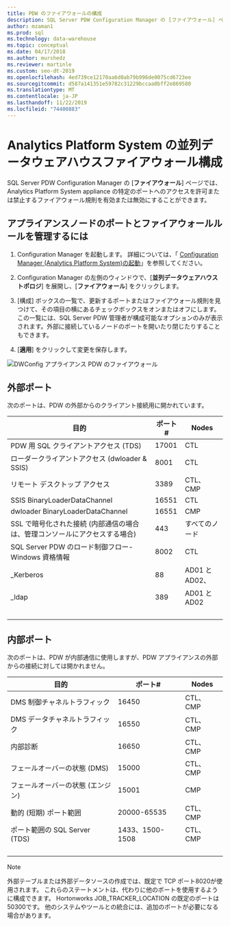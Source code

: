 ```yaml
---
title: PDW のファイアウォールの構成
description: SQL Server PDW Configuration Manager の [ファイアウォール] ページでは、Analytics Platform System appliance の特定のポートへのアクセスを許可または禁止するファイアウォール規則を有効または無効にすることができます。
author: mzaman1
ms.prod: sql
ms.technology: data-warehouse
ms.topic: conceptual
ms.date: 04/17/2018
ms.author: murshedz
ms.reviewer: martinle
ms.custom: seo-dt-2019
ms.openlocfilehash: 4ed739ce12170aa6d0ab79b996de0075cd6723ee
ms.sourcegitcommit: d587a141351e59782c31229bccaa0bff2e869580
ms.translationtype: MT
ms.contentlocale: ja-JP
ms.lasthandoff: 11/22/2019
ms.locfileid: "74400883"
---
```

# <a name="parallel-data-warehouse-firewall-configuration-in-analytics-platform-system"></a>Analytics Platform System の並列データウェアハウスファイアウォール構成

SQL Server PDW Configuration Manager の [**ファイアウォール**] ページでは、Analytics Platform System appliance の特定のポートへのアクセスを許可または禁止するファイアウォール規則を有効または無効にすることができます。  
  
## <a name="to-manage-ports-and-firewall-rules-for-appliance-nodes"></a>アプライアンスノードのポートとファイアウォールルールを管理するには  
  
1.  Configuration Manager を起動します。 詳細については、「 [Configuration Manager &#40;Analytics Platform System&#41;の起動](launch-the-configuration-manager.md)」を参照してください。  
  
2.  Configuration Manager の左側のウィンドウで、[**並列データウェアハウストポロジ**] を展開し、[**ファイアウォール**] をクリックします。  
  
3.  [構成] ボックスの一覧で、更新するポートまたはファイアウォール規則を見つけて、その項目の横にあるチェックボックスをオンまたはオフにします。 この一覧には、SQL Server PDW 管理者が構成可能なオプションのみが表示されます。外部に接続しているノードのポートを開いたり閉じたりすることもできます。  
  
4.  [**適用**] をクリックして変更を保存します。  
  
![DWConfig アプライアンス PDW のファイアウォール](./media/pdw-firewall-configuration/SQL_Server_PDW_DWConfig_ApplPDWFirewall.png "SQL_Server_PDW_DWConfig_ApplPDWFirewall")  
  
## <a name="external-ports"></a>外部ポート  
次のポートは、PDW の外部からのクライアント接続用に開かれています。  
  
|目的|ポート#|Nodes|  
|-----------|-----------|---------|  
|PDW 用 SQL クライアントアクセス (TDS)|17001|CTL|  
|ローダークライアントアクセス (dwloader & SSIS)|8001|CTL|  
|リモート デスクトップ アクセス|3389|CTL、CMP|  
|SSIS BinaryLoaderDataChannel|16551|CTL|  
|dwloader BinaryLoaderDataChannel|16551|CMP|  
|SSL で暗号化された接続 (内部通信の場合は、管理コンソールにアクセスする場合)|443|すべてのノード|  
|SQL Server PDW のロード制御フロー-Windows 資格情報|8002|CTL|  
|_Kerberos|88|AD01 と AD02、|  
|_ldap|389|AD01 と AD02|  
| &nbsp; | &nbsp; | &nbsp; |
  
## <a name="internal-ports"></a>内部ポート  
次のポートは、PDW が内部通信に使用しますが、PDW アプライアンスの外部からの接続に対しては開かれません。  
  
|目的|ポート#|Nodes|  
|-----------|-----------|---------|  
|DMS 制御チャネルトラフィック|16450|CTL、CMP|  
|DMS データチャネルトラフィック|16550|CTL、CMP|  
|内部診断|16650|CTL、CMP|  
|フェールオーバーの状態 (DMS)|15000|CTL、CMP|  
|フェールオーバーの状態 (エンジン)|15001|CMP|  
|動的 (短期) ポート範囲|20000-65535|CTL、CMP|  
|ポート範囲の SQL Server (TDS)|1433、1500-1508|CTL、CMP|  
| &nbsp; | &nbsp; | &nbsp; |
  
> [!NOTE]  
> 外部テーブルまたは外部データソースの作成では、既定で TCP ポート8020が使用されます。 これらのステートメントは、代わりに他のポートを使用するように構成できます。 Hortonworks JOB_TRACKER_LOCATION の既定のポートは50300です。 他のシステムやツールとの統合には、追加のポートが必要になる場合があります。  
  
<!-- MISSING LINKS ## See Also  
[HDInsight Firewall Configuration &#40;Analytics Platform System&#41;](hdinsight-firewall-configuration.md)
-->
  
